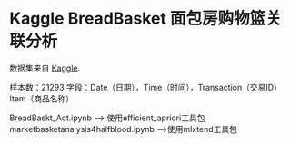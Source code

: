 # Kaggle BreadBasket 面包房购物篮关联分析
数据集来自 [Kaggle](https://www.kaggle.com/laalarcon/breadbasket-selling-patterns).

样本数：21293
字段：Date（日期），Time（时间），Transaction（交易ID）Item（商品名称）


BreadBaskt_Act.ipynb --> 使用efficient_apriori工具包
marketbasketanalysis4halfblood.ipynb -->使用mlxtend工具包

